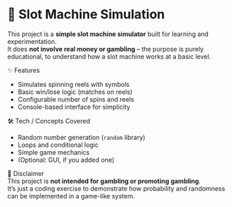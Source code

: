 # 🎰 Slot Machine Simulation  

This project is a **simple slot machine simulator** built for learning and experimentation.  
It does **not involve real money or gambling** – the purpose is purely educational, to understand how a slot machine works at a basic level.  

✨ Features  
- Simulates spinning reels with symbols  
- Basic win/lose logic (matches on reels)  
- Configurable number of spins and reels  
- Console-based interface for simplicity  

🛠️ Tech / Concepts Covered  
- Random number generation (`random` library)  
- Loops and conditional logic  
- Simple game mechanics  
- (Optional: GUI, if you added one)  

🚫 Disclaimer  
This project is **not intended for gambling or promoting gambling**.  
It’s just a coding exercise to demonstrate how probability and randomness can be implemented in a game-like system.  
